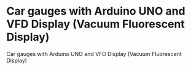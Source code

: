 # Car gauges with Arduino UNO and VFD Display (Vacuum Fluorescent Display)
Car gauges with Arduino UNO and VFD Display (Vacuum Fluorescent Display)
